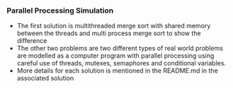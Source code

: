 ### Parallel Processing Simulation
- The first solution is multithreaded merge sort with shared memory between the threads and multi process merge sort to show the difference 
- The other two problems are two different types of real world problems are modelled as a computer program with parallel processing using careful use of threads, mutexes, semaphores and conditional variables.
- More details for each solution is mentioned in the README.md in the associated solution
